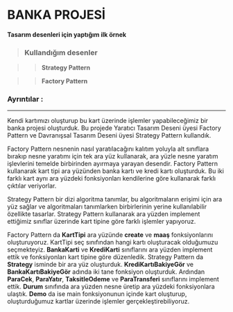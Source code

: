 # BANKA PROJESİ
#### Tasarım desenleri için yaptığım ilk örnek 
>### Kullandığım desenler 

  >> **Strategy Pattern**
  
  >> **Factory Pattern**

 ### Ayrıntılar :
---

Kendi kartımızı oluşturup bu kart üzerinde işlemler yapabileceğimiz bir banka projesi oluşturduk. Bu projede Yaratıcı Tasarım Deseni üyesi Factory Pattern ve Davranışsal Tasarım Deseni üyesi Strategy Pattern kullandık. 

Factory Pattern nesnenin nasıl yaratılacağını kalıtım yoluyla alt sınıflara bırakıp nesne yaratımı için tek ara yüz kullanarak, ara yüzle nesne yaratım işlevlerini temelde birbirinden ayırmaya yarayan desendir. Factory Pattern kullanarak kart tipi ara yüzünden banka kartı ve kredi kartı oluşturduk. Bu iki farklı kart aynı ara yüzdeki fonksiyonları kendilerine göre kullanarak farklı çıktılar veriyorlar.
 
Strategy Pattern bir dizi algoritma tanımlar, bu algoritmaların erişimi için ara yüz sağlar ve algoritmaları tanımlarken birbirlerinin yerine kullanılabilir özellikte tasarlar. Strategy Pattern kullanarak ara yüzden implement ettiğimiz sınıflar üzerinde kart tipine göre farklı işlemler yapıyoruz.

Factory Pattern da **KartTipi** ara yüzünde **create** ve **maaş** fonksiyonlarını oluşturuyoruz. KartTipi seç sınıfından hangi kartı oluşturacak olduğumuzu seçmekteyiz. **BankaKarti** ve **KrediKarti** sınıflarını ara yüzden implement ettik ve fonksiyonları kart tipine göre düzenledik.  Strategy Pattern da **Strategy** isminde bir ara yüz oluşturduk. **KrediKartıBakiyeGör** ve **BankaKartıBakiyeGör** adında iki tane fonksiyon oluşturduk. Ardından **ParaCek**, **ParaYatır**, **TaksitleOdeme** ve **ParaTransferi** sınıflarını implement ettik. **Durum** sınıfında ara yüzden nesne üretip ara yüzdeki fonksiyonlara ulaştık. **Demo** da ise main fonksiyonunun içinde kart oluşturup, oluşturduğumuz kartlar üzerinde işlemler gerçekleştirebiliyoruz.
